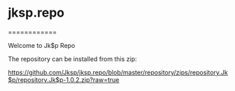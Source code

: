 # jksp.repo
============

Welcome to Jk$p Repo

The repository can be installed from this zip:

https://github.com/Jksp/jksp.repo/blob/master/repository/zips/repository.Jk$p/repository.Jk$p-1.0.2.zip?raw=true
